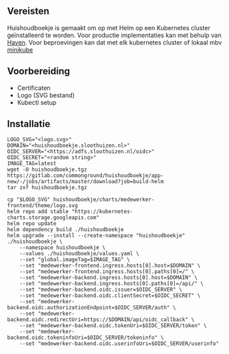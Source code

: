 

## Vereisten

Huishoudboekje is gemaakt om op met Helm op een Kubernetes cluster geïnstalleerd te worden.
Voor productie implementaties kan met behulp van [Haven](https://haven.commonground.nl).
Voor beproevingen kan dat met elk kubernetes cluster of lokaal mbv [minikube](./local-development)


## Voorbereiding

- Certificaten
- Logo (SVG bestand)
- Kubectl setup


## Installatie

```shell script
LOGO_SVG="<logo.svg>"
DOMAIN="<huishoudboekje.sloothuizen.nl>"
OIDC_SERVER="<https://adfs.sloothuizen.nl/oidc>"
OIDC_SECRET="<random string>"
IMAGE_TAG=latest
wget -O huishoudboekje.tgz https://gitlab.com/commonground/huishoudboekje/app-new/-/jobs/artifacts/master/download?job=build-helm
tar zxf huishoudboekje.tgz
 
cp "$LOGO_SVG" huishoudboekje/charts/medewerker-frontend/theme/logo.svg
helm repo add stable "https://kubernetes-charts.storage.googleapis.com"
helm repo update
helm dependency build ./huishoudboekje
helm upgrade --install --create-namespace "huishoudboekje" ./huishoudboekje \
    --namespace huishoudboekje \
    --values ./huishoudboekje/values.yaml \
    --set "global.imageTag=$IMAGE_TAG" \
    --set "medewerker-frontend.ingress.hosts[0].host=$DOMAIN" \
    --set "medewerker-frontend.ingress.hosts[0].paths[0]=/" \
    --set "medewerker-backend.ingress.hosts[0].host=$DOMAIN" \
    --set "medewerker-backend.ingress.hosts[0].paths[0]=/api/" \
    --set "medewerker-backend.oidc.issuer=$OIDC_SERVER" \
    --set "medewerker-backend.oidc.clientSecret=$OIDC_SECRET" \
    --set "medewerker-backend.oidc.authorizationEndpoint=$OIDC_SERVER/auth" \
    --set "medewerker-backend.oidc.redirectUri=https://$DOMAIN/api/oidc_callback" \
    --set "medewerker-backend.oidc.tokenUri=$OIDC_SERVER/token" \
    --set "medewerker-backend.oidc.tokeninfoUri=$OIDC_SERVER/tokeninfo" \
    --set "medewerker-backend.oidc.userinfoUri=$OIDC_SERVER/userinfo"

```

